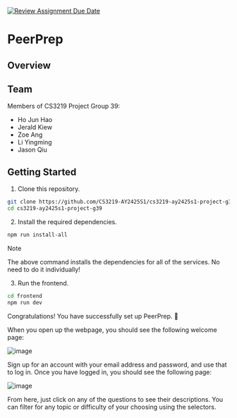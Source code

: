 [![Review Assignment Due Date](https://classroom.github.com/assets/deadline-readme-button-22041afd0340ce965d47ae6ef1cefeee28c7c493a6346c4f15d667ab976d596c.svg)](https://classroom.github.com/a/bzPrOe11)

# PeerPrep

## Overview

## Team

Members of CS3219 Project Group 39:

- Ho Jun Hao
- Jerald Kiew
- Zoe Ang
- Li Yingming
- Jason Qiu

## Getting Started

1. Clone this repository.

```bash
git clone https://github.com/CS3219-AY2425S1/cs3219-ay2425s1-project-g39.git
cd cs3219-ay2425s1-project-g39
```

2. Install the required dependencies.

```bash
npm run install-all
```

> [!NOTE]
> The above command installs the dependencies for all of the services. No need to do it individually!

<!-- TODO: Replace with instructions to run on Docker -->

3. Run the frontend.

```bash
cd frontend
npm run dev
```

Congratulations! You have successfully set up PeerPrep. :tada:

When you open up the webpage, you should see the following welcome page: 

![image](https://github.com/user-attachments/assets/927e0b91-e577-4114-93ef-98deae3533f8)

Sign up for an account with your email address and password, and use that to log in. Once you have logged in, you should see the following page: 

![image](https://github.com/user-attachments/assets/0ae11b55-65e7-42d1-8ac7-8c617cb7594e)

From here, just click on any of the questions to see their descriptions. You can filter for any topic or difficulty of your choosing using the selectors.

